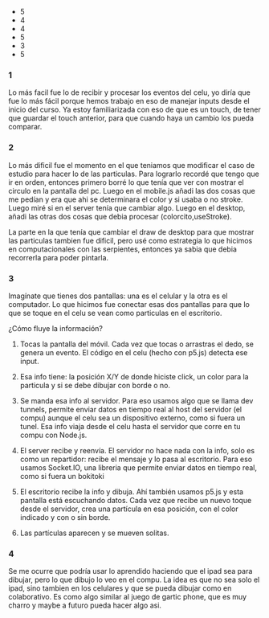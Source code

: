 - 5
- 4
- 4
- 5
- 3
- 5

### 1
Lo más facil fue lo de recibir y procesar los eventos del celu, yo diría que fue lo más fácil porque hemos trabajo en eso de manejar inputs desde el inicio del curso. Ya estoy familiarizada con eso de que es un touch, de tener que guardar el touch anterior, para que cuando haya un cambio los pueda comparar.

### 2
Lo más dificil fue el momento en el que teniamos que modificar el caso de estudio para hacer lo de las particulas. Para lograrlo recordé que tengo que ir en orden, entonces primero borré lo que tenía que ver con mostrar el circulo en la pantalla del pc. Luego en el mobile.js añadi las dos cosas que me pedían y era que ahi se determinara el color y si usaba o no stroke. Luego miré si en el server tenía que cambiar algo. Luego en el desktop, añadi las otras dos cosas que debia procesar (colorcito,useStroke). 

La parte en la que tenía que cambiar el draw de desktop para que mostrar las particulas tambien fue dificil, pero usé como estrategia lo que hicimos en computacionales con las serpientes, entonces ya sabia que debia recorrerla para poder pintarla.

### 3
Imagínate que tienes dos pantallas: una es el celular y la otra es el computador. Lo que hicimos fue conectar esas dos pantallas para que lo que se toque en el celu se vean como particulas en el escritorio.

¿Cómo fluye la información?
1. Tocas la pantalla del móvil.
Cada vez que tocas o arrastras el dedo, se genera un evento. El código en el celu (hecho con p5.js) detecta ese input.

2. Esa info tiene: la posición X/Y de donde hiciste click, un color para la particula y si se debe dibujar con borde o no.

3. Se manda esa info al servidor.
Para eso usamos algo que se llama dev tunnels, permite enviar datos en tiempo real al host del servidor (el compu) aunque el celu sea un dispositivo externo, como si fuera un tunel. Esa info viaja desde el celu hasta el servidor que corre en tu compu con Node.js.

4. El server recibe y reenvía.
El servidor no hace nada con la info, solo es como un repartidor: recibe el mensaje y lo pasa al escritorio. Para eso usamos Socket.IO, una libreria que permite enviar datos en tiempo real, como si fuera un bokitoki

5. El escritorio recibe la info y dibuja.
Ahí también usamos p5.js y esta pantalla está escuchando datos. Cada vez que recibe un nuevo toque desde el servidor, crea una partícula en esa posición, con el color indicado y con o sin borde.

6. Las partículas aparecen y se mueven solitas.

### 4
Se me ocurre que podría usar lo aprendido haciendo que el ipad sea para dibujar, pero lo que dibujo lo veo en el compu. La idea es que no sea solo el ipad, sino tambien en los celulares y que se pueda dibujar como en colaborativo. Es como algo similar al juego de gartic phone, que es muy charro y maybe a futuro pueda hacer algo asi.
